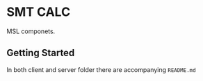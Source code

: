 # SMT CALC

MSL componets.

## Getting Started

In both client and server folder there are accompanying `README.md`
